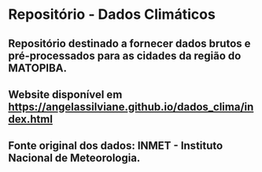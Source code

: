 # Repositório - Dados Climáticos

## Repositório destinado a fornecer dados brutos e pré-processados para as cidades da região do MATOPIBA.

## Website disponível em <https://angelassilviane.github.io/dados_clima/index.html>

## Fonte original dos dados: INMET - Instituto Nacional de Meteorologia.
